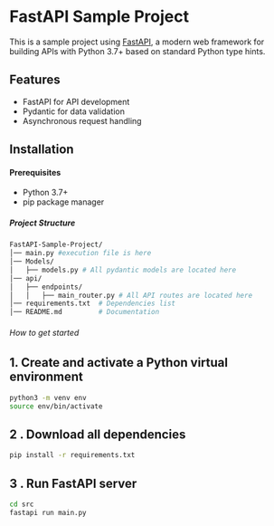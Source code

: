 # FastAPI Sample Project

This is a sample project using [FastAPI](https://fastapi.tiangolo.com/), a modern web framework for building APIs with Python 3.7+ based on standard Python type hints.

## Features
- FastAPI for API development
- Pydantic for data validation
- Asynchronous request handling


## Installation

#### Prerequisites
- Python 3.7+
- pip package manager


##### Project Structure
```bash
FastAPI-Sample-Project/
│── main.py #execution file is here          
│── Models/
│   ├── models.py # All pydantic models are located here       
│── api/
│   ├── endpoints/
│   │   ├── main_router.py # All API routes are located here
│── requirements.txt  # Dependencies list
│── README.md         # Documentation

```

###### How to get started

## 1. Create and activate a Python virtual environment
```sh
python3 -m venv env
source env/bin/activate
```
## 2 . Download all dependencies
```sh
pip install -r requirements.txt
```

## 3 . Run FastAPI server
```sh
cd src
fastapi run main.py
```





